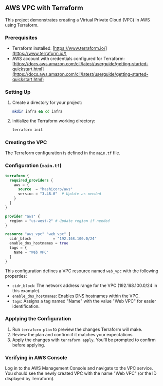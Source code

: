 ## AWS VPC with Terraform

This project demonstrates creating a Virtual Private Cloud (VPC) in AWS using Terraform.

### Prerequisites

* Terraform installed: [https://www.terraform.io/](https://www.terraform.io/)
* AWS account with credentials configured for Terraform: [https://docs.aws.amazon.com/cli/latest/userguide/getting-started-quickstart.html](https://docs.aws.amazon.com/cli/latest/userguide/getting-started-quickstart.html)

### Setting Up

1. Create a directory for your project:
   ```bash
   mkdir infra && cd infra
   ```
2. Initialize the Terraform working directory:
   ```bash
   terraform init
   ```

### Creating the VPC

The Terraform configuration is defined in the `main.tf` file. 

### Configuration (`main.tf`)

```terraform
terraform {
  required_providers {
    aws = {
      source  = "hashicorp/aws"
      version = "3.48.0"  # Update as needed
    }
  }
}

provider "aws" {
  region = "us-west-2" # Update region if needed
}

resource "aws_vpc" "web_vpc" {
  cidr_block          = "192.168.100.0/24"
  enable_dns_hostnames = true
  tags = {
    Name = "Web VPC"
  }
}
```

This configuration defines a VPC resource named `web_vpc` with the following properties:

* `cidr_block`: The network address range for the VPC (192.168.100.0/24 in this example).
* `enable_dns_hostnames`: Enables DNS hostnames within the VPC.
* `tags`: Assigns a tag named "Name" with the value "Web VPC" for easier identification.

### Applying the Configuration

1. Run `terraform plan` to preview the changes Terraform will make.
2. Review the plan and confirm if it matches your expectations.
3. Apply the changes with `terraform apply`. You'll be prompted to confirm before applying.

### Verifying in AWS Console

Log in to the AWS Management Console and navigate to the VPC service. You should see the newly created VPC with the name "Web VPC" (or the ID displayed by Terraform).

